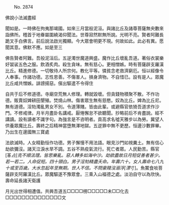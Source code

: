 ﻿　　No. 2874

佛說小法滅盡經

聞如是。一時佛在拘夷那竭國。如來三月當般泥洹。與諸比丘及諸尊菩薩無央數來詣佛所。稽首于地眷屬圍繞渴仰聞法。世尊寂然默無所說。光明不亮。賢者阿難長跪叉手白佛言。前后說法啟光獨顯。今大眾會明更不現。何故如此。此必有異。愿聞其意。佛默不應。如是至三

佛告賢者阿難。吾般泥洹后。五逆濁世魔道興盛。魔作比丘壞亂吾道。著俗衣裳樂好袈裟五色之服。飲酒炙肉。殺生貪味。無有慈心。更相憎嫉。時有菩薩辟支羅漢比丘。精進修德。一切敬待人所宗何。教化平等。憐貧念老救濟窮厄。恒以經像令人奉事。作諸功德。志性恩善。不傷害人。損身濟物。不自惜已。設有是人。眾魔比丘咸共憎嫉。誹謗揚惡。儐出驅遣不令得住

自共于后不修道德。寺廟空荒無人修理。轉就毀壞。但貪錢物積聚不散。不作功德。販賣奴婢耕田墾殖。焚燒山林。傷害眾生無有慈愍。奴為比丘。婢為比丘尼。無有道德。淫劮濁亂男女不別。令道薄賤。皆由此輩。或避縣官依猗吾道求作沙門。不修戒律。月半月盡卦名講戒。厭惓懈怠不欲聽聞。抄略前后不肯盡說。經不講讀。設有讀者不識字句。為強言是不咨明者。貢高求名噓天雅步以為勞。冀望人供養眾魔比丘。壽終之后精神當墮無澤地獄。五逆罪中無不更歷。恒邊沙數罪畢。乃出生在邊國無三寶處

法欲滅時。人女精勤恒作功德。男子懈慢不用法語。眼見沙門如視糞土。無有信心劫欲彌沒。諸天泣淚水旱不調。五谷不熟疫氣流行。死亡者眾。人民勤苦。縣官[革*占]克不順法理。皆思樂亂。惡人轉多如海中沙。劫欲盡故日月短促善者甚少。若一若二。人命促短。四十頭白。男子淫劮精盡夭命。年壽六十。女人壽命七八九十或至百歲。大水忽起年至無期。世人不信。不問豪賤沒溺浮[漂*寸]。魚鱉食啖菩薩辟支阿羅漢比丘。眾魔驅遂不豫眾會。三乘入山福德之處。淡泊自守以為欣快。壽命延長諸天衛護

月光出世得相遭值。共興吾道五□□□□楞□□□□□未□□化去□□□□□□□□□□□□□□文
